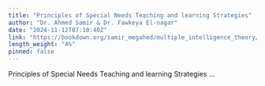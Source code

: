 ```yaml
---
title: "Principles of Special Needs Teaching and learning Strategies"
author: "Dr. Ahmed Samir & Dr. Fawkeya El-nagar"
date: "2024-11-12T07:10:40Z"
link: "https://bookdown.org/samir_megahed/multiple_intelligence_theory/"
length_weight: "4%"
pinned: false
---
```


Principles of Special Needs Teaching and learning Strategies ...
